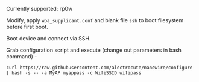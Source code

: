 Currently supported: rp0w

Modify, apply `wpa_supplicant.conf` and blank file `ssh` to boot filesystem before first boot.

Boot device and connect via SSH.

Grab configuration script and execute (change out parameters in bash command) -

`curl https://raw.githubusercontent.com/alectrocute/nanowire/configure | bash -s -- -a MyAP myappass -c WifiSSID wifipass`
